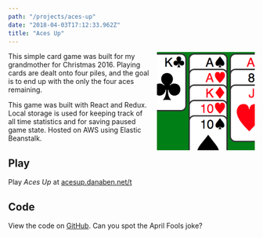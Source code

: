 ```yaml
---
path: "/projects/aces-up"
date: "2018-04-03T17:12:33.962Z"
title: "Aces Up"
---
```


<img width="200" src="/static/screenshots/acesup-screen.png" style="float: right; margin: 0 0 1em 1em" />
This simple card game was built for my grandmother for Christmas 2016. Playing cards are dealt onto four piles, and the goal is to end up with the only the four aces remaining.

This game was built with React and Redux. Local storage is used for keeping track of all time statistics and for saving paused game state. Hosted on AWS using Elastic Beanstalk.

## Play

Play _Aces Up_ at [acesup.danaben.net/t](http://acesup.danaben.net/t)

## Code

View the code on [GitHub](https://github.com/danab/Aces-Up). Can you spot the April Fools joke?
